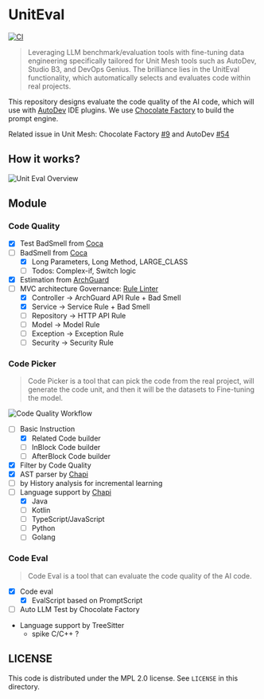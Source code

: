 # UnitEval

[![CI](https://github.com/unit-mesh/unit-eval/actions/workflows/build.yml/badge.svg)](https://github.com/unit-mesh/unit-eval/actions/workflows/build.yml)

> Leveraging LLM benchmark/evaluation tools with fine-tuning data engineering specifically tailored for Unit Mesh tools
> such as AutoDev, Studio B3, and DevOps Genius. The brilliance lies in the UnitEval functionality, which automatically
> selects and evaluates code within real projects.

This repository designs evaluate the code quality of the AI code, which will use
with [AutoDev](https://github.com/unit-mesh/auto-dev) IDE plugins.
We use [Chocolate Factory](https://github.com/unit-mesh/chocolate-factory) to build the prompt engine.

Related issue in Unit Mesh: Chocolate Factory [#9](https://github.com/unit-mesh/chocolate-factory/issues/9) and
AutoDev [#54](https://github.com/unit-mesh/auto-dev/issues/56)

## How it works?

![Unit Eval Overview](https://unitmesh.cc/uniteval/overview.png)

## Module

### Code Quality

- [x] Test BadSmell from [Coca](https://github.com/phodal/coca)
- [ ] BadSmell from [Coca](https://github.com/phodal/coca)
    - [x] Long Parameters, Long Method, LARGE_CLASS
    - [ ] Todos: Complex-if, Switch logic
- [x] Estimation from [ArchGuard](https://github.com/archguard/archguard)
- [ ] MVC architecture Governance: [Rule Linter](https://archguard.org/governance)
    - [x] Controller -> ArchGuard API Rule + Bad Smell
    - [x] Service -> Service Rule + Bad Smell
    - [ ] Repository -> HTTP API Rule
    - [ ] Model -> Model Rule
    - [ ] Exception -> Exception Rule
    - [ ] Security -> Security Rule

### Code Picker

> Code Picker is a tool that can pick the code from the real project, will generate the code unit, and then it will be
> the datasets to Fine-tuning the model.

![Code Quality Workflow](https://unitmesh.cc/uniteval/code-quality-workflow.png)

- [ ] Basic Instruction
    - [x] Related Code builder
    - [ ] InBlock Code builder
    - [ ] AfterBlock Code builder
- [x] Filter by Code Quality
- [x] AST parser by [Chapi](https://github.com/phodal/chapi)
- [ ] by History analysis for incremental learning
- [ ] Language support by [Chapi](https://github.com/phodal/chapi)
    - [x] Java
    - [ ] Kotlin
    - [ ] TypeScript/JavaScript
    - [ ] Python
    - [ ] Golang

### Code Eval

> Code Eval is a tool that can evaluate the code quality of the AI code.

- [x] Code eval
    - [x] EvalScript based on PromptScript
- [ ] Auto LLM Test by Chocolate Factory
- Language support by TreeSitter
    - spike C/C++ ?

## LICENSE

This code is distributed under the MPL 2.0 license. See `LICENSE` in this directory.
